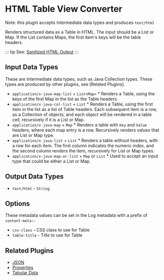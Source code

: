 # HTML Table View Converter

Note: this plugin accepts Intermediate data types and produces `text/html`

Renders structured data as a Table in HTML. The input should be a List or Map. If the List
contains Maps, the first item's keys will be the table headers.

::: tip 
See: [Sanitized HTML Output](/manual/content-converters/index.md#sanitized-html-output)
:::

## Input Data Types

These are Intermediate data types, such as Java Collection types. These types are produced by other plugins, see [Related Plugins].

- `application/x-java-map-list` + `List<Map>` \* Renders a Table, using the keys of the first Map in the list as the Table headers.
- `application/x-java-col-list` + `List` \* Renders a Table, using the first item in the list as a list of Table headers. Each subsequent item is a row, as a Collection of objects, and
  each object will be rendered in a table cell, recursively if it is a List or Map.
- `application/x-java-map` + `Map` \* Renders a table with `Key` and `Value` headers, where each map entry is a row. Recursively renders values that are List or Map type.
- `application/x-java-list` + `List` \* Renders a table without headers, with a row for each item. The first column indicates the numeric index, and the second column
  renders the item, recursively for List or Map types.
- `application/x-java-map-or-list` + `Map` or `List` \* Used to accept an input type that could be either a List or Map.

## Output Data Types

- `text/html` - `String`

## Options

These metadata values can be set in the Log metadata with a prefix of `content-meta:`:

- `css-class` - CSS class to use for Table
- `table-title` - Title to use for Table

## Related Plugins

- [JSON](/manual/content-converters/json.md)
- [Properties](/manual/content-converters/properties.md)
- [Tabular Data](/manual/content-converters/tabular-data.md)
